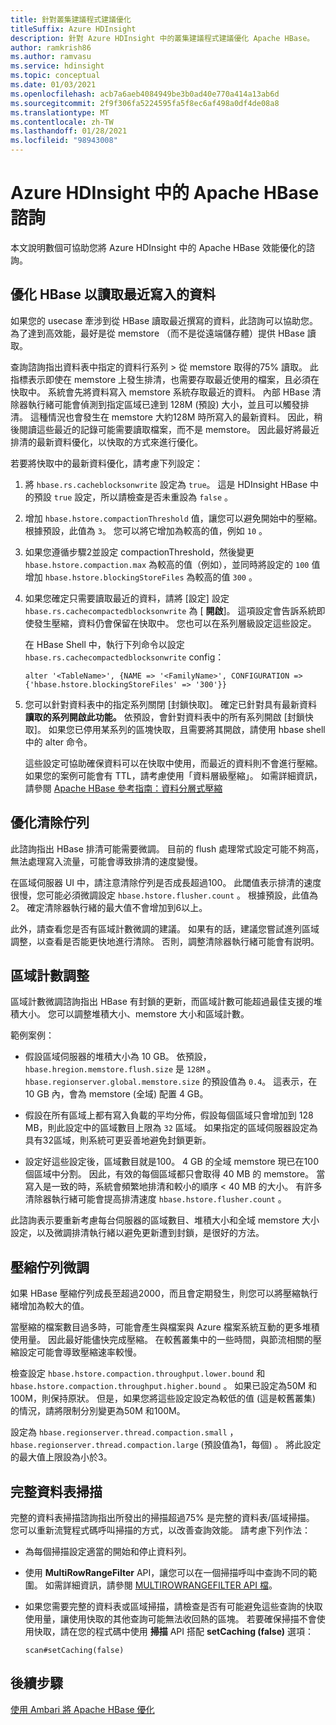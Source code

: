 ```yaml
---
title: 針對叢集建議程式建議優化
titleSuffix: Azure HDInsight
description: 針對 Azure HDInsight 中的叢集建議程式建議優化 Apache HBase。
author: ramkrish86
ms.author: ramvasu
ms.service: hdinsight
ms.topic: conceptual
ms.date: 01/03/2021
ms.openlocfilehash: acb7a6aeb4084949be3b0ad40e770a414a13ab6d
ms.sourcegitcommit: 2f9f306fa5224595fa5f8ec6af498a0df4de08a8
ms.translationtype: MT
ms.contentlocale: zh-TW
ms.lasthandoff: 01/28/2021
ms.locfileid: "98943008"
---
```

# <a name="apache-hbase-advisories-in-azure-hdinsight"></a>Azure HDInsight 中的 Apache HBase 諮詢

本文說明數個可協助您將 Azure HDInsight 中的 Apache HBase 效能優化的諮詢。 

## <a name="optimize-hbase-to-read-most-recently-written-data"></a>優化 HBase 以讀取最近寫入的資料

如果您的 usecase 牽涉到從 HBase 讀取最近撰寫的資料，此諮詢可以協助您。 為了達到高效能，最好是從 memstore （而不是從遠端儲存體）提供 HBase 讀取。

查詢諮詢指出資料表中指定的資料行系列 > 從 memstore 取得的75% 讀取。 此指標表示即使在 memstore 上發生排清，也需要存取最近使用的檔案，且必須在快取中。 系統會先將資料寫入 memstore 系統存取最近的資料。 內部 HBase 清除器執行緒可能會偵測到指定區域已達到 128M (預設) 大小，並且可以觸發排清。 這種情況也會發生在 memstore 大約128M 時所寫入的最新資料。 因此，稍後閱讀這些最近的記錄可能需要讀取檔案，而不是 memstore。 因此最好將最近排清的最新資料優化，以快取的方式來進行優化。

若要將快取中的最新資料優化，請考慮下列設定：

1. 將 `hbase.rs.cacheblocksonwrite` 設定為 `true`。 這是 HDInsight HBase 中的預設 `true` 設定，所以請檢查是否未重設為 `false` 。

2. 增加 `hbase.hstore.compactionThreshold` 值，讓您可以避免開始中的壓縮。 根據預設，此值為 `3`。 您可以將它增加為較高的值，例如 `10` 。

3. 如果您遵循步驟2並設定 compactionThreshold，然後變更 `hbase.hstore.compaction.max` 為較高的值（例如），並同時將設定的 `100` 值增加 `hbase.hstore.blockingStoreFiles` 為較高的值 `300` 。

4. 如果您確定只需要讀取最近的資料，請將 [設定] 設定 `hbase.rs.cachecompactedblocksonwrite` 為 [ **開啟**]。 這項設定會告訴系統即使發生壓縮，資料仍會保留在快取中。 您也可以在系列層級設定這些設定。 

   在 HBase Shell 中，執行下列命令以設定 `hbase.rs.cachecompactedblocksonwrite` config：
   
   ```
   alter '<TableName>', {NAME => '<FamilyName>', CONFIGURATION => {'hbase.hstore.blockingStoreFiles' => '300'}}
   ```

5. 您可以針對資料表中的指定系列關閉 [封鎖快取]。 確定已針對具有最新資料 **讀取的系列開啟此功能。** 依預設，會針對資料表中的所有系列開啟 [封鎖快取]。 如果您已停用某系列的區塊快取，且需要將其開啟，請使用 hbase shell 中的 alter 命令。

   這些設定可協助確保資料可以在快取中使用，而最近的資料則不會進行壓縮。 如果您的案例可能會有 TTL，請考慮使用「資料層級壓縮」。 如需詳細資訊，請參閱 [Apache HBase 參考指南：資料分層式壓縮](https://hbase.apache.org/book.html#ops.date.tiered)  

## <a name="optimize-the-flush-queue"></a>優化清除佇列

此諮詢指出 HBase 排清可能需要微調。 目前的 flush 處理常式設定可能不夠高，無法處理寫入流量，可能會導致排清的速度變慢。

在區域伺服器 UI 中，請注意清除佇列是否成長超過100。 此閾值表示排清的速度很慢，您可能必須微調設定   `hbase.hstore.flusher.count` 。 根據預設，此值為2。 確定清除器執行緒的最大值不會增加到6以上。

此外，請查看您是否有區域計數微調的建議。 如果有的話，建議您嘗試進列區域調整，以查看是否能更快地進行清除。 否則，調整清除器執行緒可能會有説明。

## <a name="region-count-tuning"></a>區域計數調整

區域計數微調諮詢指出 HBase 有封鎖的更新，而區域計數可能超過最佳支援的堆積大小。 您可以調整堆積大小、memstore 大小和區域計數。

範例案例：

- 假設區域伺服器的堆積大小為 10 GB。 依預設， `hbase.hregion.memstore.flush.size` 是 `128M` 。 `hbase.regionserver.global.memstore.size` 的預設值為 `0.4`。 這表示，在 10 GB 內，會為 memstore (全域) 配置 4 GB。

- 假設在所有區域上都有寫入負載的平均分佈，假設每個區域只會增加到 128 MB，則此設定中的區域數目上限為 `32` 區域。 如果指定的區域伺服器設定為具有32區域，則系統可更妥善地避免封鎖更新。

- 設定好這些設定後，區域數目就是100。 4 GB 的全域 memstore 現已在100個區域中分割。 因此，有效的每個區域都只會取得 40 MB 的 memstore。 當寫入是一致的時，系統會頻繁地排清和較小的順序 < 40 MB 的大小。 有許多清除器執行緒可能會提高排清速度 `hbase.hstore.flusher.count` 。

此諮詢表示要重新考慮每台伺服器的區域數目、堆積大小和全域 memstore 大小設定，以及微調排清執行緒以避免更新遭到封鎖，是很好的方法。

## <a name="compaction-queue-tuning"></a>壓縮佇列微調

如果 HBase 壓縮佇列成長至超過2000，而且會定期發生，則您可以將壓縮執行緒增加為較大的值。

當壓縮的檔案數目過多時，可能會產生與檔案與 Azure 檔案系統互動的更多堆積使用量。 因此最好能儘快完成壓縮。 在較舊叢集中的一些時間，與節流相關的壓縮設定可能會導致壓縮速率較慢。

檢查設定 `hbase.hstore.compaction.throughput.lower.bound` 和 `hbase.hstore.compaction.throughput.higher.bound` 。 如果已設定為50M 和100M，則保持原狀。 但是，如果您將這些設定設定為較低的值 (這是較舊叢集) 的情況，請將限制分別變更為50M 和100M。

設定為 `hbase.regionserver.thread.compaction.small` ， `hbase.regionserver.thread.compaction.large` (預設值為1，每個) 。
將此設定的最大值上限設為小於3。

## <a name="full-table-scan"></a>完整資料表掃描

完整的資料表掃描諮詢指出所發出的掃描超過75% 是完整的資料表/區域掃描。 您可以重新流覽程式碼呼叫掃描的方式，以改善查詢效能。 請考慮下列作法：

* 為每個掃描設定適當的開始和停止資料列。

* 使用 **MultiRowRangeFilter** API，讓您可以在一個掃描呼叫中查詢不同的範圍。 如需詳細資訊，請參閱 [MULTIROWRANGEFILTER API 檔](https://hbase.apache.org/2.1/apidocs/org/apache/hadoop/hbase/filter/MultiRowRangeFilter.html)。

* 如果您需要完整的資料表或區域掃描，請檢查是否有可能避免這些查詢的快取使用量，讓使用快取的其他查詢可能無法收回熱的區塊。 若要確保掃描不會使用快取，請在您的程式碼中使用 **掃描** API 搭配 **setCaching (false)** 選項： 

   ```
   scan#setCaching(false)
   ```
   
## <a name="next-steps"></a>後續步驟

[使用 Ambari 將 Apache HBase 優化](../optimize-hbase-ambari.md)
